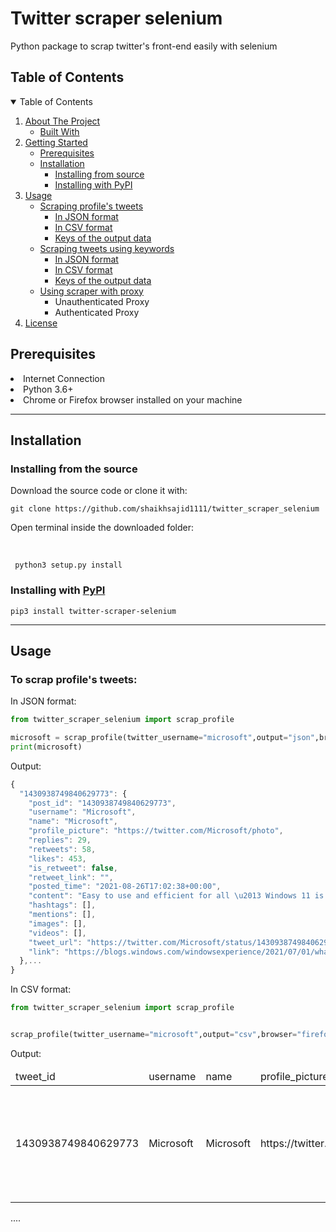<h1> Twitter scraper selenium </h1>
<p> Python package to scrap twitter's front-end easily with selenium </p>

<!--TABLE of contents-->
<h2> Table of Contents </h2>
<details open="open">
  <summary>Table of Contents</summary>
  <ol>
    <li>
      <a href="#about-the-project">About The Project</a>
      <ul>
        <li><a href="#built-with">Built With</a></li>
      </ul>
    </li>
    <li>
      <a href="#getting-started">Getting Started</a>
      <ul>
        <li><a href="#Prerequisites">Prerequisites</a></li>
        <li><a href="#Installation">Installation</a>
        <ul>
        <li><a href="#sourceInstallation">Installing from source</a></li>
        <li><a href="#pypiInstallation">Installing with PyPI</a></li>
        </ul>
        </li>
      </ul>
    </li>
    <li><a href="#Usage">Usage</a>
    <ul>
    <li><a href="#profile">Scraping profile's tweets</a>
    <ul>
    <li><a href="#profileJson">In JSON format</a></li>
    <li><a href="#profileCSV">In CSV format</a></li>
    <li><a href="">Keys of the output data</a></li>
    </ul>
    <li><a href="">Scraping tweets using keywords</a>
    <ul>
    <li><a href="">In JSON format</a></li>
    <li><a href="">In CSV format</a></li>
    <li><a href="">Keys of the output data</a></li>
    </ul>
    </li>
    <li><a href="">Using scraper with proxy</a>
    <ul>
    <li><a>Unauthenticated Proxy</a></li>
    <li><a>Authenticated Proxy</a></li>
    </ul>
    </li>
    </li>
    </ul>
    </li>
    <li><a href="#license">License</a></li>
  </ol>
</details>

<!--TABLE of contents //-->

<h2 id="Prerequisites">Prerequisites </h2>
<li> Internet Connection </li>
<li> Python 3.6+ </li>
<li> Chrome or Firefox browser installed on your machine </li>
<hr>
<h2 id="Installation"> Installation </h2>
<h3 id="sourceInstallation">Installing from the source</h3>
<p>Download the source code or clone it with:<p>

```
git clone https://github.com/shaikhsajid1111/twitter_scraper_selenium
```

<p>Open terminal inside the downloaded folder:</p>

<br>

```
 python3 setup.py install
```

<h3 id="pypiInstallation">
Installing with <a href="https://pypi.org">PyPI</a>
</h3>

<code>pip3 install twitter-scraper-selenium</code>
<hr>
<h2 id="Usage">
Usage</h2>

<h3>To scrap profile's tweets:</h3>
<p id="profileJson">In JSON format:</p>

```python
from twitter_scraper_selenium import scrap_profile

microsoft = scrap_profile(twitter_username="microsoft",output="json",browser="firefox",posts_count=10)
print(microsoft)
```
Output:
```javascript
{
  "1430938749840629773": {
    "post_id": "1430938749840629773",
    "username": "Microsoft",
    "name": "Microsoft",
    "profile_picture": "https://twitter.com/Microsoft/photo",
    "replies": 29,
    "retweets": 58,
    "likes": 453,
    "is_retweet": false,
    "retweet_link": "",
    "posted_time": "2021-08-26T17:02:38+00:00",
    "content": "Easy to use and efficient for all \u2013 Windows 11 is committed to an accessible future.\n\nHere's how it empowers everyone to create, connect, and achieve more: https://msft.it/6009X6tbW ",
    "hashtags": [],
    "mentions": [],
    "images": [],
    "videos": [],
    "tweet_url": "https://twitter.com/Microsoft/status/1430938749840629773",
    "link": "https://blogs.windows.com/windowsexperience/2021/07/01/whats-coming-in-windows-11-accessibility/?ocid=FY22_soc_omc_br_tw_Windows_AC"
  },...
}
```
<p id="profileCSV">In CSV format:</p>

```python
from twitter_scraper_selenium import scrap_profile


scrap_profile(twitter_username="microsoft",output="csv",browser="firefox",tweets_count=10,filename="microsoft",directory="/home/user/Downloads")


```

Output:
<br>
<table>
    <thead>
        <tr>
            <td>tweet_id</td>
            <td>username</td>
            <td>name</td>
            <td>profile_picture</td>
            <td>replies</td>
            <td>retweets</td>
            <td>likes</td>
            <td>is_retweet</td>
            <td>retweet_link</td>
            <td>posted_time</td>
            <td>content</td>
            <td>hashtags</td>
            <td>mentions</td>
            <td>images</td>
            <td>videos</td>
            <td>tweet_url</td>
            <td>link</td>
        </tr>
    </thead>
    <tbody>
        <tr>
            <td>1430938749840629773</td>
            <td>Microsoft</td>
            <td>Microsoft</td>
            <td>https://twitter.com/Microsoft/photo</td>
            <td>29</td>
            <td>58</td>
            <td>453</td>
            <td>false</td>
            <td></td>
            <td>2021-08-26T17:02:38+00:00</td>
            <td>Easy to use and efficient for all \u2013 Windows 11 is committed to an accessible future.\n\nHere's how it empowers everyone to create, connect, and achieve more: https://msft.it/6009X6tbW </td>
            <td>[]</td>
            <td>[]</td>
            <td>[]</td>
            <td>[]</td>
            <td>https://twitter.com/Microsoft/status/1430938749840629773</td>
            <td>https://blogs.windows.com/windowsexperience/2021/07/01/whats-coming-in-windows-11-accessibility/?ocid=FY22_soc_omc_br_tw_Windows_AC</td>
        </tr>
    </tbody>
</table>
....